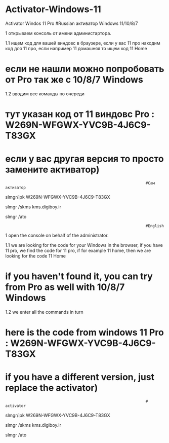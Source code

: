 # Activator-Windows-11

Activator Windos 11 Pro
                                                                  #Russian
активатор Windows 11/10/8/7


1 открываем консоль от имени администартора.

1.1 ищем код для вашей виндовс в браузере, если у вас 11 про находим код для 11 про, если например 11 домашняя то ищем код 11 Home

# если не нашли можно попробовать от Pro так же с 10/8/7 Windows

1.2 вводим все команды по очереди 

# тут указан код от 11 виндовс Pro : W269N-WFGWX-YVC9B-4J6C9-T83GX                                                    

# если у вас другая версия то просто замените активатор)
                   
                                                                  #Сам активатор 

slmgr/ipk W269N-WFGWX-YVC9B-4J6C9-T83GX


slmgr /skms kms.digiboy.ir


slmgr /ato

                                                                  #English

1 open the console on behalf of the administrator.

1.1 we are looking for the code for your Windows in the browser, if you have 11 pro, we find the code for 11 pro, if for example 11 home, then we are looking for the code 11 Home

# if you haven't found it, you can try from Pro as well with 10/8/7 Windows

1.2 we enter all the commands in turn 

# here is the code from windows 11 Pro : W269N-WFGWX-YVC9B-4J6C9-T83GX 

# if you have a different version, just replace the activator)


                                                                  # activator

slmgr/ipk W269N-WFGWX-YVC9B-4J6C9-T83GX


slmgr /skms kms.digiboy.ir


slmgr /ato
